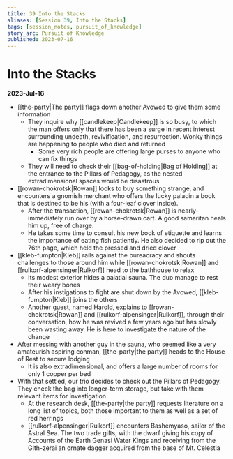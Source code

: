 ```yaml
---
title: 39 Into the Stacks
aliases: [Session 39, Into the Stacks]
tags: [session_notes, pursuit_of_knowledge]
story_arc: Pursuit of Knowledge
published: 2023-07-16
---
```

# Into the Stacks
**2023-Jul-16**

- [[the-party|The party]] flags down another Avowed to give them some information
	- They inquire why [[candlekeep|Candlekeep]] is so busy, to which the man offers only that there has been a surge in recent interest surrounding undeath, revivification, and resurrection. Wonky things are happening to people who died and returned
		- Some very rich people are offering large purses to anyone who can fix things
	- They will need to check their [[bag-of-holding|Bag of Holding]] at the entrance to the Pillars of Pedagogy, as the nested extradimensional spaces would be disastrous
- [[rowan-chokrotsk|Rowan]] looks to buy something strange, and encounters a gnomish merchant who offers the lucky paladin a book that is destined to be his (with a four-leaf clover inside).
	- After the transaction, [[rowan-chokrotsk|Rowan]] is nearly-immediately run over by a horse-drawn cart. A good samaritan heals him up, free of charge.
	- He takes some time to consult his new book of etiquette and learns the importance of eating fish patiently. He also decided to rip out the 76th page, which held the pressed and dried clover
- [[kleb-fumpton|Kleb]] rails against the bureacracy and shouts challenges to those around him while [[rowan-chokrotsk|Rowan]] and [[rulkorf-alpensinger|Rulkorf]] head to the bathhouse to relax
	- Its modest exterior hides a palatial sauna. The duo manage to rest their weary bones
	- After his instigations to fight are shut down by the Avowed, [[kleb-fumpton|Kleb]] joins the others
	- Another guest, named Harold, explains to [[rowan-chokrotsk|Rowan]] and [[rulkorf-alpensinger|Rulkorf]], through their conversation, how he was revived a few years ago but has slowly been wasting away. He is here to investigate the nature of the change
- After messing with another guy in the sauna, who seemed like a very amateurish aspiring conman, [[the-party|the party]] heads to the House of Rest to secure lodging
	- It is also extradimensional, and offers a large number of rooms for only 1 copper per bed
- With that settled, our trio decides to check out the Pillars of Pedagogy. They check the bag into longer-term storage, but take with them relevant items for investigation
	- At the research desk, [[the-party|the party]] requests literature on a long list of topics, both those important to them as well as a set of red herrings 
	- [[rulkorf-alpensinger|Rulkorf]] encounters Bashemyaso, sailor of the Astral Sea. The two trade gifts, with the dwarf giving his copy of Accounts of the Earth Genasi Water Kings and receiving from the Gith-zerai an ornate dagger acquired from the base of Mt. Celestia